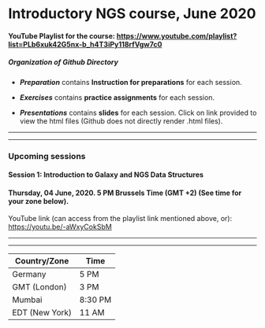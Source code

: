 # Introductory NGS course, June 2020

#### YouTube Playlist for the course: https://www.youtube.com/playlist?list=PLb6xuk42G5nx-b_h4T3iPy118rfVgw7c0

##### Organization of Github Directory

- ***Preparation*** contains **Instruction for preparations** for each session. 

- ***Exercises*** contains **practice assignments** for each session.

- ***Presentations*** contains **slides** for each session. Click on link provided to view the html files (Github does not directly render .html files).

***
***
### Upcoming sessions

#### Session 1: Introduction to Galaxy and NGS Data Structures
#### Thursday, 04 June, 2020. 5 PM Brussels Time (GMT +2) (**See time for your zone below**).
YouTube link (can access from the playlist link mentioned above, or): https://youtu.be/-aWxyCokSbM
***
***
Country/Zone | Time
--------|------
Germany | 5 PM
GMT (London) | 3 PM
Mumbai | 8:30 PM
EDT (New York) | 11 AM
